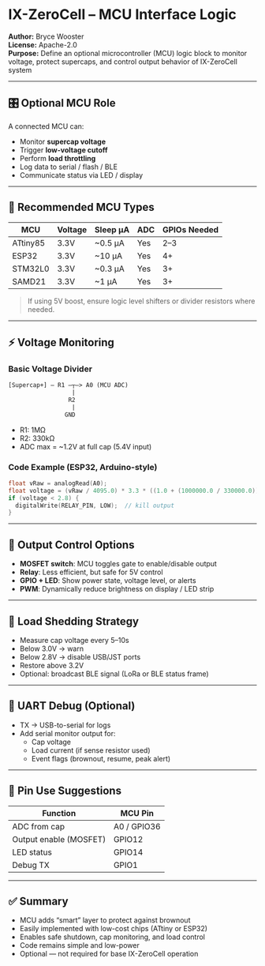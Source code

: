 # IX-ZeroCell – MCU Interface Logic

**Author:** Bryce Wooster  
**License:** Apache-2.0  
**Purpose:** Define an optional microcontroller (MCU) logic block to monitor voltage, protect supercaps, and control output behavior of IX-ZeroCell system

---

## 🎛️ Optional MCU Role

A connected MCU can:
- Monitor **supercap voltage**
- Trigger **low-voltage cutoff**
- Perform **load throttling**
- Log data to serial / flash / BLE
- Communicate status via LED / display

---

## 📌 Recommended MCU Types

| MCU          | Voltage | Sleep µA | ADC | GPIOs Needed |
|--------------|---------|----------|-----|--------------|
| ATtiny85     | 3.3V    | ~0.5 µA  | Yes | 2–3  
| ESP32        | 3.3V    | ~10 µA   | Yes | 4+  
| STM32L0      | 3.3V    | ~0.3 µA  | Yes | 3+  
| SAMD21       | 3.3V    | ~1 µA    | Yes | 3+  

> If using 5V boost, ensure logic level shifters or divider resistors where needed.

---

## ⚡ Voltage Monitoring

### Basic Voltage Divider

```txt
[Supercap+] — R1 —┬—> A0 (MCU ADC)
                  |
                 R2
                  |
                GND
```

- R1: 1MΩ  
- R2: 330kΩ  
- ADC max = ~1.2V at full cap (5.4V input)

### Code Example (ESP32, Arduino-style)

```cpp
float vRaw = analogRead(A0);
float voltage = (vRaw / 4095.0) * 3.3 * ((1.0 + (1000000.0 / 330000.0)));
if (voltage < 2.8) {
  digitalWrite(RELAY_PIN, LOW);  // kill output
}
```

---

## 🔌 Output Control Options

- **MOSFET switch**: MCU toggles gate to enable/disable output  
- **Relay**: Less efficient, but safe for 5V control  
- **GPIO + LED**: Show power state, voltage level, or alerts  
- **PWM**: Dynamically reduce brightness on display / LED strip

---

## 🧠 Load Shedding Strategy

- Measure cap voltage every 5–10s  
- Below 3.0V → warn  
- Below 2.8V → disable USB/JST ports  
- Restore above 3.2V  
- Optional: broadcast BLE signal (LoRa or BLE status frame)

---

## 📶 UART Debug (Optional)

- TX → USB-to-serial for logs  
- Add serial monitor output for:
  - Cap voltage
  - Load current (if sense resistor used)
  - Event flags (brownout, resume, peak alert)

---

## 📐 Pin Use Suggestions

| Function             | MCU Pin      |
|----------------------|--------------|
| ADC from cap         | A0 / GPIO36  |
| Output enable (MOSFET)| GPIO12       |
| LED status           | GPIO14       |
| Debug TX             | GPIO1        |

---

## ✅ Summary

- MCU adds “smart” layer to protect against brownout  
- Easily implemented with low-cost chips (ATtiny or ESP32)  
- Enables safe shutdown, cap monitoring, and load control  
- Code remains simple and low-power  
- Optional — not required for base IX-ZeroCell operation

